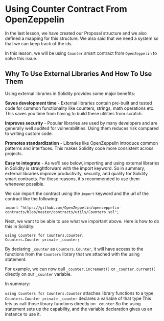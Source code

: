 # Using Counter Contract From OpenZeppelin

In the last lesson, we have created our Proposal structure and we also defined a mapping for this structure. We also said that we need a system so that we can keep track of the ids. 

In this lesson, we will be using `Counter` smart contract from `OpenZeppelin` to solve this issue.

## Why To Use External Libraries And How To Use Them

Using external libraries in Solidity provides some major benefits:

**Saves development time** - External libraries contain pre-built and tested code for common functionality like counters, strings, math operations etc. This saves you time from having to build these utilities from scratch.

**Improves security** - Popular libraries are used by many developers and are generally well audited for vulnerabilities. Using them reduces risk compared to writing custom code.

**Promotes standardization** - Libraries like OpenZeppelin introduce common patterns and interfaces. This makes Solidity code more consistent across projects.

**Easy to integrate** - As we'll see below, importing and using external libraries in Solidity is straightforward with the import keyword.
So in summary, external libraries improve productivity, security, and quality for Solidity smart contracts. For these reasons, it's recommended to use them whenever possible.

We can import the contract using the `import` keyword and the url of the contract like the following:

```solidity
import "https://github.com/OpenZeppelin/openzeppelin-contracts/blob/master/contracts/utils/Counters.sol";
```

Next, we want to be able to use what we important above. Here is how to do this in Solidity:

```solidity
using Counters for Counters.Counter;
Counters.Counter private _counter;
```

By declaring `_counter` as `Counters.Counter`, it will have access to the functions from the `Counters` library that we attached with the using statement.

For example, we can now call `_counter.increment()` or `_counter.current()` directly on our `_counter` variable.

In summary:

`using Counters for Counters.Counter` attaches library functions to a type
`Counters.Counter private _counter` declares a variable of that type
This lets us call those library functions directly on `_counter`
So the using statement sets up the capability, and the variable declaration gives us an instance to use it.
